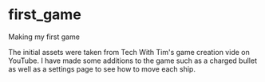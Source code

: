 # first_game
Making my first game

The initial assets were taken from Tech With Tim's game creation vide on YouTube. I have made some additions to the game such as a charged bullet as well as a settings page to see how to move each ship.

